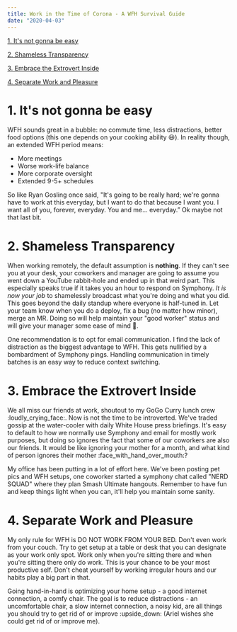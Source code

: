 ```yaml
---
title: Work in the Time of Corona - A WFH Survival Guide
date: "2020-04-03"
---
```


[1. It's not gonna be easy](#1.-It's-not-gonna-be-easy)

[2. Shameless Transparency](#2.-Shameless-Transparency)

[3. Embrace the Extrovert Inside](#3.-Embrace-the-Extrovert-Inside)

[4. Separate Work and Pleasure](#4.-Separate-Work-and-Pleasure)

# 1. It's not gonna be easy
WFH sounds great in a bubble: no commute time, less distractions, better food options (this one depends on your cooking ability :laughing:). In reality though, an extended WFH period means:

- More meetings
- Worse work-life balance
- More corporate oversight
- Extended 9-5+ schedules
 

So like Ryan Gosling once said, "It's going to be really hard; we're gonna have to work at this everyday, but I want to do that because I want you. I want all of you, forever, everyday. You and me... everyday.” Ok maybe not that last bit.

 

# 2. Shameless Transparency
When working remotely, the default assumption is **nothing**. If they can't see you at your desk, your coworkers and manager are going to assume you went down a YouTube rabbit-hole and ended up in that weird part. This especially speaks true if it takes you an hour to respond on Symphony. *It is now your job* to shamelessly broadcast what you're doing and what you did. This goes beyond the daily standup where everyone is half-tuned in. Let your team know when you do a deploy, fix a bug (no matter how minor), merge an MR. Doing so will help maintain your "good worker" status and will give your manager some ease of mind :slightly_smiling_face:.

One recommendation is to opt for email communication. I find the lack of distraction as the biggest advantage to WFH. This gets nullified by a bombardment of Symphony pings. Handling communication in timely batches is an easy way to reduce context switching.

# 3. Embrace the Extrovert Inside
We all miss our friends at work, shoutout to my GoGo Curry lunch crew :loudly_crying_face:. Now is not the time to be introverted. We've traded gossip at the water-cooler with daily White House press briefings. It's easy to default to how we normally use Symphony and email for mostly work purposes, but doing so ignores the fact that some of our coworkers are also our friends. It would be like ignoring your mother for a month, and what kind of person ignores their mother :face_with_hand_over_mouth:?

My office has been putting in a lot of effort here. We've been posting pet pics and WFH setups, one coworker started a symphony chat called "NERD SQUAD" where they plan Smash Ultimate hangouts. Remember to have fun and keep things light when you can, it'll help you maintain some sanity.

# 4. Separate Work and Pleasure
My only rule for WFH is DO NOT WORK FROM YOUR BED. Don't even work from your couch. Try to get setup at a table or desk that you can designate as your work only spot. Work only when you're sitting there and when you're sitting there only do work. This is your chance to be your most productive self. Don't cheat yourself by working irregular hours and our habits play a big part in that.

Going hand-in-hand is optimizing your home setup - a good internet connection, a comfy chair. The goal is to reduce distractions - an uncomfortable chair, a slow internet connection, a noisy kid, are all things you should try to get rid of or improve  :upside_down: (Ariel wishes she could get rid of or improve me).

 